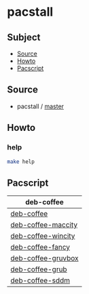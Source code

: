 

# pacstall




## Subject

* [Source](#source)
* [Howto](#howto)
* [Pacscript](#pacscript)




## Source

* pacstall / [master](https://github.com/pacstall/pacstall/tree/master)




## Howto

### help

``` sh
make help
```




## Pacscript

| deb-coffee |
| ---------- |
| [deb-coffee](https://github.com/samwhelp/deb-coffee) |
| [deb-coffee-maccity](https://github.com/samwhelp/deb-coffee-maccity) |
| [deb-coffee-wincity](https://github.com/samwhelp/deb-coffee-wincity) |
| [deb-coffee-fancy](https://github.com/samwhelp/deb-coffee-fancy) |
| [deb-coffee-gruvbox](https://github.com/samwhelp/deb-coffee-gruvbox) |
| [deb-coffee-grub](https://github.com/samwhelp/deb-coffee-grub) |
| [deb-coffee-sddm](https://github.com/samwhelp/deb-coffee-sddm) |
